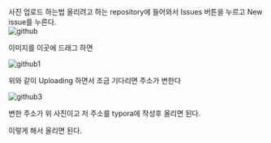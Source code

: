 사진 업로드 하는법
올리려고 하는 repository에 들어와서 Issues 버튼을 누르고 
New issue를 누른다.  
![github](https://user-images.githubusercontent.com/50917797/64489690-ff307480-d290-11e9-9cfe-88e22344134d.PNG)

이미지를 이곳에 드래그 하면

![github1](https://user-images.githubusercontent.com/50917797/64489700-0c4d6380-d291-11e9-9f9a-f30294df1dd5.PNG)

위와 같이 Uploading 하면서 조금 기다리면 주소가 변한다 

![github3](https://user-images.githubusercontent.com/50917797/64489703-11aaae00-d291-11e9-8607-aa3708f59ee1.PNG)

변한 주소가 위 사진이고 저 주소를 typora에 작성후 올리면 된다.

이렇게 해서 올리면 된다.
